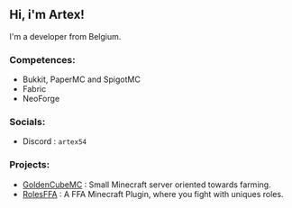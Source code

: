 ## Hi, i'm Artex!

I'm a developer from Belgium.

### Competences: 
- Bukkit, PaperMC and SpigotMC
- Fabric
- NeoForge

### Socials:
- Discord : `artex54`

### Projects:
- [GoldenCubeMC](https://github.com/GoldenCubeMC) : Small Minecraft server oriented towards farming.
- [RolesFFA](https://github.com/Artex154/RolesFFA) : A FFA Minecraft Plugin, where you fight with uniques roles.
